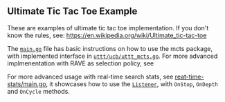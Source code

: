 ## Ultimate Tic Tac Toe Example

These are examples of ultimate tic tac toe implementation.
If you don't know the rules, see: https://en.wikipedia.org/wiki/Ultimate_tic-tac-toe


The [`main.go`](./main.go) file has basic instructions on how to use the mcts package, with implemented interface in [`uttt/ucb/uttt_mcts.go`](./uttt/ucb/uttt_mcts.go).
For more advanced implmenentation with RAVE as selection policy, see

For more advanced usage with real-time search stats, see [reat-time-stats/main.go](./real-time-stats/main.go), it showcases how to use the [`Listener`](../../pkg/mcts/stats_listener.go), with `OnStop`, `OnDepth` and `OnCycle` methods.

